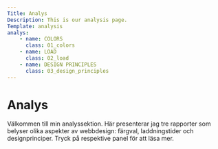 ```yaml
---
Title: Analys
Description: This is our analysis page.
Template: analysis
analys: 
    - name: COLORS
      class: 01_colors
    - name: LOAD
      class: 02_load
    - name: DESIGN PRINCIPLES
      class: 03_design_principles
---
```


Analys
==========================

Välkommen till min analyssektion. Här presenterar jag tre rapporter som belyser olika aspekter av webbdesign: färgval, laddningstider och designprinciper. Tryck på respektive panel för att läsa mer.
